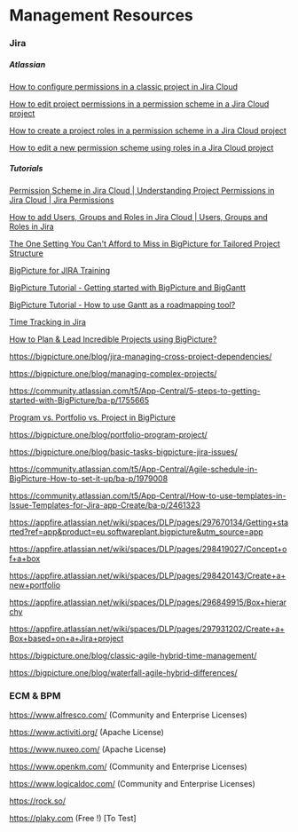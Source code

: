 # Management Resources

### Jira

##### Atlassian

[How to configure permissions in a classic project in Jira Cloud](https://www.youtube.com/watch?v=B1xA0YdlL0U)

[How to edit project permissions in a permission scheme in a Jira Cloud project](https://www.youtube.com/watch?v=281BbvJN6KU)

[How to create a project roles in a permission scheme in a Jira Cloud project](https://www.youtube.com/watch?v=R_h4105aYW4)

[How to edit a new permission scheme using roles in a Jira Cloud project](https://www.youtube.com/watch?v=AU52doGQzl8)

##### Tutorials

[Permission Scheme in Jira Cloud | Understanding Project Permissions in Jira Cloud | Jira Permissions](https://www.youtube.com/watch?v=e47oFnd6Jjo)

[How to add Users, Groups and Roles in Jira Cloud | Users, Groups and Roles in Jira](https://www.youtube.com/watch?v=zcrjQBY2o20)

[The One Setting You Can't Afford to Miss in BigPicture for Tailored Project Structure](https://www.youtube.com/watch?v=B4N1A1gg_8g)

[BigPicture for JIRA Training](https://www.youtube.com/watch?v=va6_nHZCJeU)

[BigPicture Tutorial - Getting started with BigPicture and BigGantt](https://www.youtube.com/watch?v=X7hUQgOZPzI)

[BigPicture Tutorial - How to use Gantt as a roadmapping tool?](https://www.youtube.com/watch?v=oTeDDF1iZXc)

[Time Tracking in Jira](https://www.youtube.com/watch?v=P_O9tKLQUTw)

[How to Plan & Lead Incredible Projects using BigPicture?](https://www.youtube.com/watch?v=s-fOfdVKF5Y)

https://bigpicture.one/blog/jira-managing-cross-project-dependencies/

https://bigpicture.one/blog/managing-complex-projects/

https://community.atlassian.com/t5/App-Central/5-steps-to-getting-started-with-BigPicture/ba-p/1755665

[Program vs. Portfolio vs. Project in BigPicture](https://community.atlassian.com/t5/App-Central/Program-vs-Portfolio-vs-Project-in-BigPicture/ba-p/2013396)

https://bigpicture.one/blog/portfolio-program-project/

https://bigpicture.one/blog/basic-tasks-bigpicture-jira-issues/

https://community.atlassian.com/t5/App-Central/Agile-schedule-in-BigPicture-How-to-set-it-up/ba-p/1979008

https://community.atlassian.com/t5/App-Central/How-to-use-templates-in-Issue-Templates-for-Jira-app-Create/ba-p/2461323

https://appfire.atlassian.net/wiki/spaces/DLP/pages/297670134/Getting+started?ref=app&product=eu.softwareplant.bigpicture&utm_source=app

https://appfire.atlassian.net/wiki/spaces/DLP/pages/298419027/Concept+of+a+box

https://appfire.atlassian.net/wiki/spaces/DLP/pages/298420143/Create+a+new+portfolio

https://appfire.atlassian.net/wiki/spaces/DLP/pages/296849915/Box+hierarchy

https://appfire.atlassian.net/wiki/spaces/DLP/pages/297931202/Create+a+Box+based+on+a+Jira+project

https://bigpicture.one/blog/classic-agile-hybrid-time-management/

https://bigpicture.one/blog/waterfall-agile-hybrid-differences/

### ECM & BPM

https://www.alfresco.com/ (Community and Enterprise Licenses)

https://www.activiti.org/ (Apache License)

https://www.nuxeo.com/ (Apache License)

https://www.openkm.com/ (Community and Enterprise Licenses)

https://www.logicaldoc.com/ (Community and Enterprise Licenses)

https://rock.so/

https://plaky.com (Free !) [To Test]
